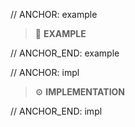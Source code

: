 // ANCHOR: example
> 📎 **EXAMPLE**
>
// ANCHOR_END: example

// ANCHOR: impl
> ⚙️ **IMPLEMENTATION**
>
// ANCHOR_END: impl